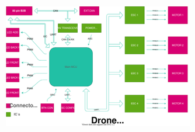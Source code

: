 ![power_board_block_diagram.svg](uploads/a6bbf99e1f96a51e9c37f47d58147b03/power_board_block_diagram.svg)